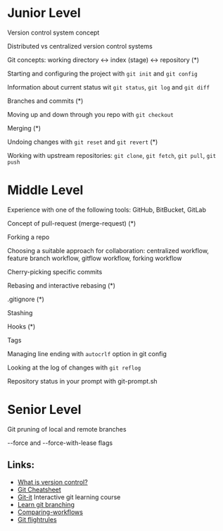 # Junior Level
Version control system concept

Distributed vs centralized version control systems

Git concepts: working directory <-> index (stage) <-> repository (*)

Starting and configuring the project with `git init` and `git config`

Information about current status wit `git status`, `git log` and `git diff`

Branches and commits (*)

Moving up and down through you repo with `git checkout`

Merging (*)

Undoing changes with `git reset` and `git revert` (*)

Working with upstream repositories: `git clone`, `git fetch`, `git pull`, `git push`



# Middle Level
Experience with one of the following tools: GitHub, BitBucket, GitLab

Concept of pull-request (merge-request) (*)

Forking a repo

Choosing a suitable approach for collaboration: centralized workflow, feature branch workflow, gitflow workflow, forking workflow 

Cherry-picking specific commits

Rebasing and interactive rebasing (*)

.gitignore (*)

Stashing

Hooks (*)

Tags

Managing line ending with `autocrlf` option in git config

Looking at the log of changes with `git reflog`

Repository status in your prompt with git-prompt.sh

# Senior Level

Git pruning of local and remote branches

--force and --force-with-lease flags

## Links:
* [What is version control?](https://www.atlassian.com/git/tutorials/what-is-version-control) 
* [Git Cheatsheet](https://ndpsoftware.com/git-cheatsheet.html)
* [Git-it](http://jlord.us/git-it/) Interactive git learning course
* [Learn git branching](https://learngitbranching.js.org/) 
* [Comparing-workflows](https://www.atlassian.com/git/tutorials/comparing-workflows)
* [Git flightrules](https://github.com/k88hudson/git-flight-rules) 

